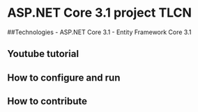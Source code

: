 # ASP.NET Core 3.1 project TLCN
##Technologies
	- ASP.NET Core 3.1
	- Entity Framework Core 3.1
## Youtube tutorial
## How to configure and run
## How to contribute